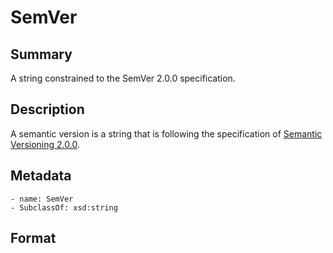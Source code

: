<!-- Automatically generated by spec-parser v2.0.0 on 2023-12-25T20:28:21.783513+00:00 -->
<!-- SPDX-License-Identifier: Community-Spec-1.0 -->

# SemVer

## Summary

A string constrained to the SemVer 2.0.0 specification.


## Description

A semantic version is a string
that is following the specification of [Semantic Versioning 2.0.0](https://semver.org/).


## Metadata

    - name: SemVer
    - SubclassOf: xsd:string



## Format


